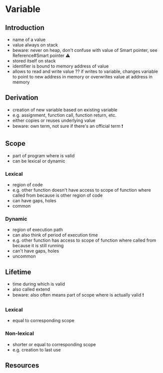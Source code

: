 # Variable



## Introduction

- name of a value
- value always on stack
- beware: never on heap, don't confuse with value of Smart pointer, see Reference#Smart pointer ⚠️
- stored itself on stack
- identifier is bound to memory address of value
- allows to read and write value
?? if writes to variable, changes variable to point to new address in memory or overwrites value at address in memory



## Derivation

- creation of new variable based on existing variable
- e.g. assignment, function call, function return, etc.
- either copies or reuses underlying value
- beware: own term, not sure if there's an official term ❗️



## Scope

- part of program where is valid
- can be lexical or dynamic

### Lexical

- region of code
- e.g. other function doesn't have access to scope of function where called from because is other region of code
- can have gaps, holes
- common

### Dynamic

- region of execution path
- can also think of period of execution time
- e.g. other function has access to scope of function where called from because it is still running
- can't have gaps, holes
- uncommon



## Lifetime

- time during which is valid
- also called extend
- beware: also often means part of scope where is actually valid ❗️

### Lexical

- equal to corresponding scope

### Non-lexical

- shorter or equal to corresponding scope
- e.g. creation to last use



## Resources

